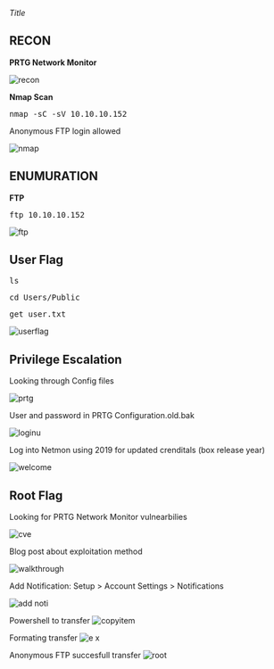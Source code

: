 
*Title*

**RECON**
---
**PRTG Network Monitor**  

![recon](https://user-images.githubusercontent.com/66635295/186772798-f68057b0-5c42-4ded-a665-79e936d7b05b.png)

**Nmap Scan**  

<pre>nmap -sC -sV 10.10.10.152</pre>  

Anonymous FTP login allowed

![nmap](https://user-images.githubusercontent.com/66635295/186772901-4dbe931e-e585-4aad-918d-24040a0d7fc6.png)

**ENUMURATION**
---
**FTP**

<pre>ftp 10.10.10.152</pre>

![ftp](https://user-images.githubusercontent.com/66635295/186773102-ae133107-e0b4-4246-a72d-2a29a57f3841.png)

**User Flag**
---

<pre>ls</pre>

<pre>cd Users/Public</pre>

<pre>get user.txt</pre>

![userflag](https://user-images.githubusercontent.com/66635295/186773291-fe1c48a2-5581-4659-b4e6-783acd531408.png)

**Privilege Escalation**
---
Looking through Config files

![prtg](https://user-images.githubusercontent.com/66635295/189782263-e5bb9bee-6c29-4abc-aa49-794107ad7f82.png)

User and password in PRTG Configuration.old.bak

![loginu](https://user-images.githubusercontent.com/66635295/189796463-7db0c558-9173-41a0-b85b-f05af5839faa.png)


Log into Netmon using 2019 for updated crenditals (box release year)

![welcome](https://user-images.githubusercontent.com/66635295/189796496-5bf4bcf9-d5ea-4d81-968b-c0a2979af4ed.png)


**Root Flag** 
---

Looking for PRTG Network Monitor vulnearbilies 

![cve](https://user-images.githubusercontent.com/66635295/189796533-62636b8d-14bf-4f00-ae0c-54a9c8ad44dd.png)


Blog post about exploitation method

![walkthrough](https://user-images.githubusercontent.com/66635295/189796555-343d76fc-fa0a-4c9d-9d79-718c2a5df6bf.png)


Add Notification: Setup > Account Settings > Notifications

![add noti](https://user-images.githubusercontent.com/66635295/194221916-c1bbf595-481b-4dba-a2b3-cd24447de267.png)
 
 Powershell to transfer
 ![copyitem](https://user-images.githubusercontent.com/66635295/194221942-42df0ec0-b6f1-4494-a742-ccd6d6bd0ddc.png)
 
Formating transfer
![e x](https://user-images.githubusercontent.com/66635295/194221962-3ddbb65a-e261-462b-ac27-6e69135a1a9d.png)

Anonymous FTP succesfull transfer 
![root](https://user-images.githubusercontent.com/66635295/194221976-86fbc050-579f-4c64-bd4b-2bde7bc649d5.png)



 
